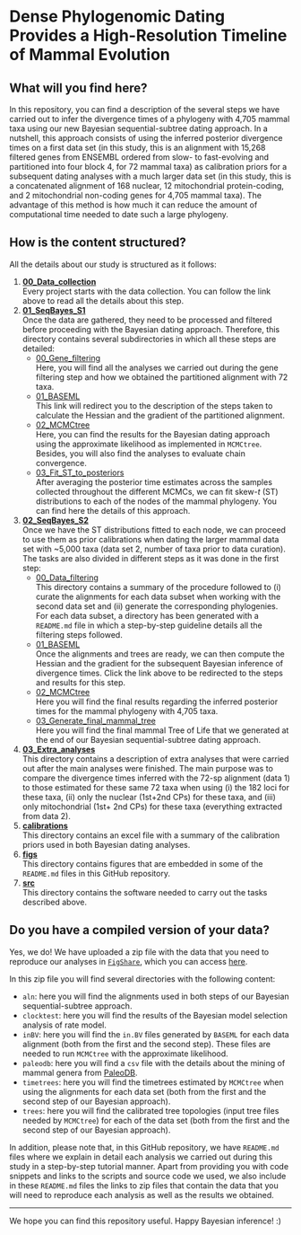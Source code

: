# Dense Phylogenomic Dating Provides a High-Resolution Timeline of Mammal Evolution

## What will you find here?
In this repository, you can find a description of the several steps we have carried out to infer the divergence times of a phylogeny with 
4,705 mammal taxa using our new Bayesian sequential-subtree dating approach. In a nutshell, this approach consists of using the inferred posterior divergence times on
a first data set (in this study, this is an alignment with 15,268 filtered genes from ENSEMBL ordered from slow- to fast-evolving and partitioned into
four block 4, for 72 mammal taxa) as calibration priors for a subsequent dating analyses with a much larger data set (in this study, this is a
concatenated alignment of 168 nuclear, 12 mitochondrial protein-coding, and 2 mitochondrial non-coding genes for 4,705 mammal taxa).
The advantage of this method is how much it can reduce the amount of computational time needed to date such a large phylogeny.

## How is the content structured?
All the details about our study is structured as it follows:   

   1. [**00_Data_collection**](https://github.com/sabifo4/mammals_dating/tree/main/00_Data_collection)   
   Every project starts with the data collection. You can follow the link above to read all the details about this step.   
   2. [**01_SeqBayes_S1**](https://github.com/sabifo4/mammals_dating/tree/main/01_SeqBayes_S1)      
   Once the data are gathered, they need to be processed and filtered before proceeding with the Bayesian dating approach. Therefore,
   this directory contains several subdirectories in which all these steps are detailed:   
      * [00_Gene_filtering](https://github.com/sabifo4/mammals_dating/tree/main/01_SeqBayes_S1/00_Gene_filtering)   
      Here, you will find all the analyses we carried out during the gene filtering step and how we obtained the partitioned alignment
	  with 72 taxa.   
      * [01_BASEML](https://github.com/sabifo4/mammals_dating/tree/main/01_SeqBayes_S1/01_BASEML)   
      This link will redirect you to the description of the steps taken to calculate the Hessian and the gradient of the partitioned alignment.   
      * [02_MCMCtree](https://github.com/sabifo4/mammals_dating/tree/main/01_SeqBayes_S1/02_MCMCtree)   
      Here, you can find the results for the Bayesian dating approach using the approximate likelihood as implemented in `MCMCtree`. Besides, you will also find the analyses to evaluate chain convergence.   
      * [03_Fit_ST_to_posteriors](https://github.com/sabifo4/mammals_dating/tree/main/01_SeqBayes_S1/03_Fit_ST_to_posteriors)   
      After averaging the posterior time estimates across the samples collected throughout the different MCMCs, we can fit skew-_t_ (ST) distributions to each of the nodes of the mammal phylogeny. You can find here the details of this approach.   
   3. [**02_SeqBayes_S2**](https://github.com/sabifo4/mammals_dating/tree/main/02_SeqBayes_S2)   
   Once we have the ST distributions fitted to each node, we can proceed to use them as prior calibrations when dating the larger mammal data set
   with ~5,000 taxa (data set 2, number of taxa prior to data curation). The tasks are also divided in different steps as it was done in the first step:   
      * [00_Data_filtering](https://github.com/sabifo4/mammals_dating/tree/main/02_SeqBayes_S2/00_Data_filtering)   
      This directory contains a summary of the procedure followed to (i) curate the alignments for each data subset when working
	  with the second data set and (ii) generate the corresponding phylogenies. For each data subset, a directory has been generated with a 
	  `README.md` file in which a step-by-step guideline details all the filtering steps followed. 
      * [01_BASEML](https://github.com/sabifo4/mammals_dating/tree/main/02_SeqBayes_S2/01_BASEML)   
      Once the alignments and trees are ready, we can then compute the Hessian and the gradient for the subsequent Bayesian inference of divergence times.
	  Click the link above to be redirected to the steps and results for this step.    
      * [02_MCMCtree](https://github.com/sabifo4/mammals_dating/tree/main/02_SeqBayes_S2/02_MCMCtree)   
      Here you will find the final results regarding the inferred posterior times for the mammal phylogeny with 4,705 taxa.   
      * [03_Generate_final_mammal_tree](https://github.com/sabifo4/mammals_dating/tree/main/02_SeqBayes_S2/03_Generate_final_mammal_tree)   
      Here you will find the final mammal Tree of Life that we generated at the end of our Bayesian sequential-subtree dating approach.   
   4. [**03_Extra_analyses**](https://github.com/sabifo4/mammals_dating/tree/main/03_Extra_analyses)   
   This directory contains a description of extra analyses that were carried out after the main analyses were finished. The
   main purpose was to compare the divergence times inferred with the 72-sp alignment (data 1) to those estimated for these same
   72 taxa when using (i) the 182 loci for these taxa, (ii) only the nuclear (1st+2nd CPs) for these taxa, and (iii) only mitochondrial
   (1st+ 2nd CPs) for these taxa (everything extracted from data 2).   
   5. [**calibrations**](https://github.com/sabifo4/mammals_dating/tree/main/calibrations)   
   This directory contains an excel file with a summary of the calibration priors used in both Bayesian dating analyses.   
   6. [**figs**](https://github.com/sabifo4/mammals_dating/tree/main/figs)   
   This directory contains figures that are embedded in some of the `README.md` files in this GitHub repository.   
   7. [**src**](https://github.com/sabifo4/mammals_dating/tree/main/src)   
   This directory contains the software needed to carry out the tasks described above.   

## Do you have a compiled version of your data?
Yes, we do! We have uploaded a zip file with the data that you need to reproduce our analyses in 
[`FigShare`](https://figshare.com/), which you can access
[here](https://figshare.com/s/4718bffeae304f754350).

In this zip file you will find several directories with the following content:   

   * `aln`: here you will find the alignments used in both steps of our Bayesian
   sequential-subtree approach.   
   * `clocktest`: here you will find the results of the Bayesian model selection analysis of rate model.   
   * `inBV`: here you will find the `in.BV` files generated by `BASEML` for each data alignment (both from 
   the first and the second step). These files are needed to run `MCMCtree` with the approximate likelihood.   
   * `paleodb`: here you will find a `csv` file with the details about the mining of mammal genera
   from [PaleoDB](https://paleobiodb.org/).   
   * `timetrees`: here you will find the timetrees estimated by `MCMCtree` when using the alignments for
   each data set (both from the first and the second step of our Bayesian approach). 
   * `trees`: here you will find the calibrated tree topologies (input tree files needed by `MCMCtree`) for 
   each of the data set (both from the first and the second step of our Bayesian approach).   

In addition, please note that, in this GitHub repository, we have `README.md` files where we explain in detail 
each analysis we carried out during this study in a step-by-step tutorial manner.
Apart from providing you with code snippets and links to the 
scripts and source code we used, we also include in these `README.md` files the links to zip files
that contain the data that you will need to reproduce each analysis as well as the results we obtained. 

---

We hope you can find this repository useful. Happy Bayesian inference! :)
